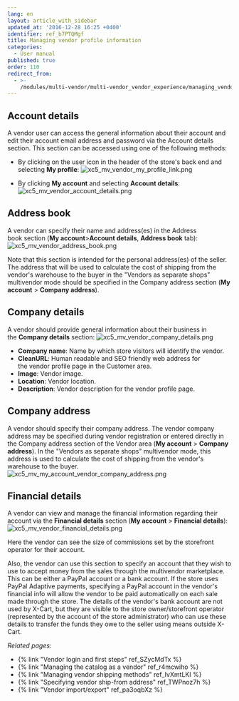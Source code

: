 ```yaml
---
lang: en
layout: article_with_sidebar
updated_at: '2016-12-28 16:25 +0400'
identifier: ref_b7PTQMgf
title: Managing vendor profile information
categories:
  - User manual
published: true
order: 110
redirect_from:
  - >-
    /modules/multi-vendor/multi-vendor_vendor_experience/managing_vendor_profile_information.html
---
```

## Account details
A vendor user can access the general information about their account and edit their account email address and password via the Account details section. This section can be accessed using one of the following methods:

   * By clicking on the user icon in the header of the store's back end and selecting **My profile**:
     ![xc5_mv_vendor_my_profile_link.png]({{site.baseurl}}/attachments/ref_b7PTQMgf/xc5_mv_vendor_my_profile_link.png)

   * By clicking **My account** and selecting **Account details**:
     ![xc5_mv_vendor_account_details.png]({{site.baseurl}}/attachments/ref_b7PTQMgf/xc5_mv_vendor_account_details.png)


## Address book
A vendor can specify their name and address(es) in the Address book section (**My account**>**Account details**, **Address book** tab):
     ![xc5_mv_vendor_address_book.png]({{site.baseurl}}/attachments/ref_b7PTQMgf/xc5_mv_vendor_address_book.png)

Note that this section is intended for the personal address(es) of the seller. The address that will be used to calculate the cost of shipping from the vendor's warehouse to the buyer in the "Vendors as separate shops" multivendor mode should be specified in the Company address section (**My account** > **Company address**). 

## Company details
A vendor should provide general information about their business in the **Company details** section:
     ![xc5_mv_vendor_company_details.png]({{site.baseurl}}/attachments/ref_b7PTQMgf/xc5_mv_vendor_company_details.png)

   * **Company name**: Name by which store visitors will identify the vendor. 
   * **CleanURL**: Human readable and SEO friendly web address for the vendor profile page in the Customer area.
   * **Image**: Vendor image.
   * **Location**: Vendor location.
   * **Description**: Vendor description for the vendor profile page.
    
## Company address
A vendor should specify their company address. The vendor company address may be specified during vendor registration or entered directly in the Company address section of the Vendor area (**My account** > **Company address**). In the "Vendors as separate shops" multivendor mode, this address is used to calculate the cost of shipping from the vendor's warehouse to the buyer.  
     ![xc5_mv_my_account_vendor_company_address.png]({{site.baseurl}}/attachments/ref_b7PTQMgf/xc5_mv_my_account_vendor_company_address.png)

## Financial details
A vendor can view and manage the financial information regarding their account via the **Financial details** section (**My account** > **Financial details**):
     ![xc5_mv_vendor_financial_details.png]({{site.baseurl}}/attachments/ref_b7PTQMgf/xc5_mv_vendor_financial_details.png)
     
Here the vendor can see the size of commissions set by the storefront operator for their account. 

Also, the vendor can use this section to specify an account that they wish to use to accept money from the sales through the multivendor marketplace. This can be either a PayPal account or a bank account. If the store uses PayPal Adaptive payments, specifying a PayPal account in the vendor's financial info will allow the vendor to be paid automatically on each sale made through the store. The details of the vendor's bank account are not used by X-Cart, but they are visible to the store owner/storefront operator (represented by the account of the store administrator) who can use these details to transfer the funds they owe to the seller using means outside X-Cart.

_Related pages:_

*   {% link "Vendor login and first steps" ref_SZycMdTx %}
*   {% link "Managing the catalog as a vendor" ref_r4mcwiho %}
*   {% link "Managing vendor shipping methods" ref_IvXmtLKI %}
*   {% link "Specifying vendor ship-from address" ref_TWPnoz7h %}
*   {% link "Vendor import/export" ref_pa3oqbXz %}
